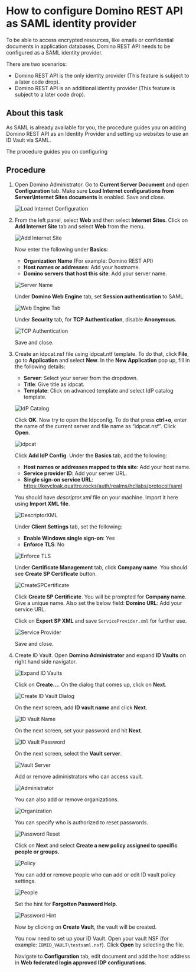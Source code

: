 # How to configure Domino REST API as SAML identity provider

To be able to access encrypted resources, like emails or confidential documents in application databases, Domino REST API needs to be configured as a SAML identity provider.

There are two scenarios:

- Domino REST API is the only identity provider (This feature is subject to a later code drop).
- Domino REST API is an additional identity provider (This feature is subject to a later code drop).

<!--SAML is already available for you. You just need to add Domino REST API as an Identity Provider. Below is how you can do that and setup websites to use an ID Vault via SAML.-->

## About this task

As SAML is already available for you, the procedure guides you on adding Domino REST API as an Identity Provider and setting up websites to use an ID Vault via SAML.

The procedure guides you on configuring

## Procedure

1. Open Domino Administrator. Go to **Current Server Document** and open **Configuration** tab. Make sure **Load Internet configurations from Server\Internet Sites documents** is enabled. Save and close.

      ![Load Internet Configuration](../../assets/images/SAML-LoadInternetConfigurations.png)

2. From the left panel, select **Web** and then select **Internet Sites**. Click on **Add Internet Site** tab and select **Web** from the menu.

      ![Add Internet Site](../../assets/images/SAML-AddInternetSite.png)

      Now enter the following under **Basics**:

      - **Organization Name** (For example: Domino REST API)
      - **Host names or addresses**: Add your hostname.
      - **Domino servers that host this site**: Add your server name.

      ![Server Name](../../assets/images/SAML-ServerName.png)

      Under **Domino Web Engine** tab, set **Session authentication** to SAML.

      ![Web Engine Tab](../../assets/images/SAML-WebEngineTab.png)

      Under **Security** tab, for **TCP Authentication**, disable **Anonymous**.

      ![TCP Authentication](../../assets/images/SAML-TCPAuthentication.png)

      Save and close.

3. Create an idpcat.nsf file using idpcat.ntf template. To do that, click **File**, go to **Application** and select **New**. In the **New Application** pop up, fill in the following details:

      - **Server**: Select your server from the dropdown.
      - **Title**: Give title as idpcat.
      - **Template**: Click on advanced template and select IdP catalog template.

      ![IdP Catalog](../../assets/images/SAML-IdPCatalog.png)

      Click **OK**. Now try to open the Idpconfig. To do that press **ctrl+o**, enter the name of the current server and file name as “idpcat.nsf”. Click **Open**.

      ![idpcat](../../assets/images/SAML-idpcat.png)

      Click **Add IdP Config**.
      Under the **Basics** tab, add the following:

      - **Host names or addresses mapped to this site**: Add your host name.
      - **Service provider ID**: Add your server URL.
      - **Single sign-on service URL**: https://keycloak.quattro.rocks/auth/realms/hcllabs/protocol/saml

      You should have _descriptor.xml_ file on your machine. Import it here using **Import XML file**.

      ![DescriptorXML](../../assets/images/SAML-DescriptorXML.png)

      Under **Client Settings** tab, set the following:

      - **Enable Windows single sign-on**: Yes
      - **Enforce TLS**: No

      ![Enforce TLS](../../assets/images/SAML-EnforceTLS.png)

      Under **Certificate Management** tab, click **Company name**. You should see **Create SP Certificate** button.

      ![CreateSPCertificate](../../assets/images/SAML-CreateSPCertificate.png)

      Click **Create SP Certificate**. You will be prompted for **Company name**. Give a unique name. Also set the below field:
      **Domino URL**: Add your service URL.

      Click on **Export SP XML** and save `ServiceProvider.xml` for further use.

      ![Service Provider](../../assets/images/SAML-ServiceProvider.png)

      Save and close.

4. Create ID Vault. Open **Domino Administrator** and expand **ID Vaults** on right hand side navigator.

      ![Expand ID Vaults](../../assets/images/SAML-ExpandIDVaults.png)

      Click on **Create...**. On the dialog that comes up, click on **Next**.

      ![Create ID Vault Dialog](../../assets/images/SAML-CreateIDVaultDialog.png)

      On the next screen, add **ID vault name** and click **Next**.

      ![ID Vault Name](../../assets/images/SAML-IDVaultName.png)

      On the next screen, set your password and hit **Next**.

      ![ID Vault Password](../../assets/images/SAML-IDVaultPassword.png)

      On the next screen, select the **Vault server**.

      ![Vault Server](../../assets/images/SAML-VaultServer.png)

      Add or remove administrators who can access vault.

      ![Administrator](../../assets/images/SAML-Administrator.png)

      You can also add or remove organizations.

      ![Organization](../../assets/images/SAML-Organization.png)

      You can specify who is authorized to reset passwords.

      ![Password Reset](../../assets/images/SAML-PasswordReset.png)

      Click on **Next** and select **Create a new policy assigned to specific people or groups.**

      ![Policy](../../assets/images/SAML-Policy.png)

      You can add or remove people who can add or edit ID vault policy settings.

      ![People](../../assets/images/SAML-People.png)

      Set the hint for **Forgotten Password Help**.

      ![Password Hint](../../assets/images/SAML-PasswordHint.png)

      Now by clicking on **Create Vault**, the vault will be created.

   You now need to set up your ID Vault.
   Open your vault NSF (for example: `IBMID_VAULT\testsaml.nsf`). Click **Open** by selecting the file.

   Navigate to **Configuration** tab, edit document and add the host address in **Web federated login approved IDP configurations**.
